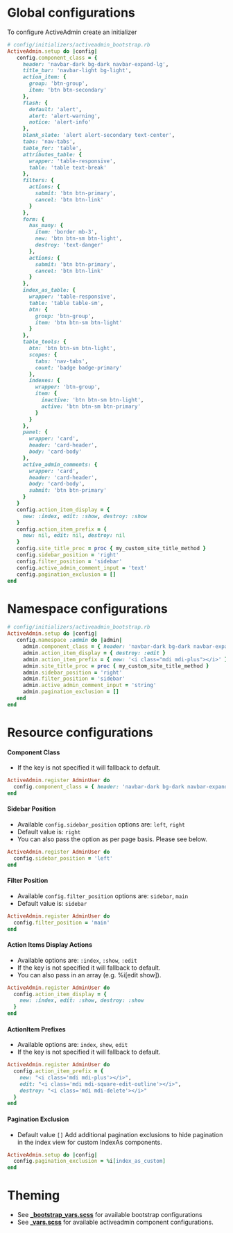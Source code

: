 # Global configurations
To configure ActiveAdmin create an initializer
```ruby
# config/initializers/activeadmin_bootstrap.rb
ActiveAdmin.setup do |config|
   config.component_class = {
     header: 'navbar-dark bg-dark navbar-expand-lg',
     title_bar: 'navbar-light bg-light',
     action_item: {
       group: 'btn-group',
       item: 'btn btn-secondary'
     },
     flash: {
       default: 'alert',
       alert: 'alert-warning',
       notice: 'alert-info'
     },
     blank_slate: 'alert alert-secondary text-center',
     tabs: 'nav-tabs',
     table_for: 'table',
     attributes_table: {
       wrapper: 'table-responsive',
       table: 'table text-break'
     },
     filters: {
       actions: {
         submit: 'btn btn-primary',
         cancel: 'btn btn-link'
       }
     },
     form: {
       has_many: {
         item: 'border mb-3',
         new: 'btn btn-sm btn-light',
         destroy: 'text-danger'
       },
       actions: {
         submit: 'btn btn-primary',
         cancel: 'btn btn-link'
       }
     },
     index_as_table: {
       wrapper: 'table-responsive',
       table: 'table table-sm',
       btn: {
         group: 'btn-group',
         item: 'btn btn-sm btn-light'
       }
     },
     table_tools: {
       btn: 'btn btn-sm btn-light',
       scopes: {
         tabs: 'nav-tabs',
         count: 'badge badge-primary'
       },
       indexes: {
         wrapper: 'btn-group',
         item: {
           inactive: 'btn btn-sm btn-light',
           active: 'btn btn-sm btn-primary'
         }
       }
     },
     panel: {
       wrapper: 'card',
       header: 'card-header',
       body: 'card-body'
     },
     active_admin_comments: {
       wrapper: 'card',
       header: 'card-header',
       body: 'card-body',
       submit: 'btn btn-primary'
     }
   }
   config.action_item_display = {
     new: :index, edit: :show, destroy: :show
   }
   config.action_item_prefix = {
     new: nil, edit: nil, destroy: nil
   }
   config.site_title_proc = proc { my_custom_site_title_method }
   config.sidebar_position = 'right'
   config.filter_position = 'sidebar'
   config.active_admin_comment_input = 'text'
   config.pagination_exclusion = []
end
```

# Namespace configurations
```ruby
# config/initializers/activeadmin_bootstrap.rb
ActiveAdmin.setup do |config|
   config.namespace :admin do |admin|
     admin.component_class = { header: 'navbar-dark bg-dark navbar-expand-lg' }
     admin.action_item_display = { destroy: :edit }
     admin.action_item_prefix = { new: '<i class="mdi mdi-plus"></i>' }
     admin.site_title_proc = proc { my_custom_site_title_method }
     admin.sidebar_position = 'right'
     admin.filter_position = 'sidebar'
     admin.active_admin_comment_input = 'string'
     admin.pagination_exclusion = []
   end
end
```

# Resource configurations
#### Component Class
- If the key is not specified it will fallback to default.
```ruby
ActiveAdmin.register AdminUser do
  config.component_class = { header: 'navbar-dark bg-dark navbar-expand-lg' }
end
```

#### Sidebar Position
- Available `config.sidebar_position` options are: `left`, `right`
- Default value is: `right`
- You can also pass the option as per page basis. Please see below.
```ruby
ActiveAdmin.register AdminUser do
  config.sidebar_position = 'left'
end
```

#### Filter Position
- Available `config.filter_position` options are: `sidebar`, `main`
- Default value is: `sidebar`
```ruby
ActiveAdmin.register AdminUser do
  config.filter_position = 'main'
end
```

#### Action Items Display Actions
- Available options are: `:index`, `:show`, `:edit`
- If the key is not specified it will fallback to default.
- You can also pass in an array (e.g. %i[edit show]).
```ruby
ActiveAdmin.register AdminUser do
  config.action_item_display = {
    new: :index, edit: :show, destroy: :show
  }
end
```

#### ActionItem Prefixes
- Available options are: `index`, `show`, `edit`
- If the key is not specified it will fallback to default.
```ruby
ActiveAdmin.register AdminUser do
  config.action_item_prefix = {
    new: "<i class='mdi mdi-plus'></i>",
    edit: "<i class='mdi mdi-square-edit-outline'></i>",
    destroy: "<i class='mdi mdi-delete'></i>"
  }
end
```

#### Pagination Exclusion
- Default value `[]`
Add additional pagination exclusions to hide pagination in the index view for custom IndexAs components.
```ruby
ActiveAdmin.setup do |config|
  config.pagination_exclusion = %i[index_as_custom]
end
```

# Theming
- See **[_bootstrap_vars.scss](../app/assets/stylesheets/activeadmin_bootstrap/meta/_bootstrap_vars.scss)** for available bootstrap configurations
- See **[_vars.scss](../app/assets/stylesheets/activeadmin_bootstrap/meta/_vars.scss)** for available activeadmin component configurations.